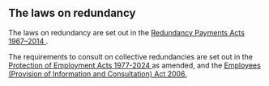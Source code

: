 ##  The laws on redundancy

The laws on redundancy are set out in the [ Redundancy Payments Acts 1967–2014
](http://www.lawreform.ie/_fileupload/RevisedActs/WithAnnotations/HTML/EN_ACT_1967_0021.htm)
.

The requirements to consult on collective redundancies are set out in the [
Protection of Employment Acts 1977-2024
](http://www.irishstatutebook.ie/1977/en/act/pub/0007/index.html) as amended,
and the [ Employees (Provision of Information and Consultation) Act 2006.
](http://www.irishstatutebook.ie/2006/en/act/pub/0009/index.html)
